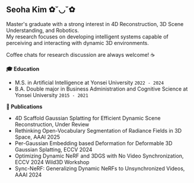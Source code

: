 ## Seoha Kim ✿˘◡˘✿
Master's graduate with a strong interest in 4D Reconstruction, 3D Scene Understanding, and Robotics. <br>
My research focuses on developing intelligent systems capable of perceiving and interacting with dynamic 3D environments.

Coffee chats for research discussion are always welcome! ☕️


**🎓 Education**
- M.S. in Artificial Intelligence at Yonsei University ```2022 - 2024``` 
- B.A. Double major in Business Administration and Cognitive Science at Yonsei University ```2015 - 2021```


**📝 Publications**
- 4D Scaffold Gaussian Splatting for Efficient Dynamic Scene Reconstruction, Under Review
- Rethinking Open-Vocabulary Segmentation of Radiance Fields in 3D Space, AAAI 2025
- Per-Gaussian Embedding based Deformation for Deformable 3D Gaussian Splatting, ECCV 2024
- Optimizing Dynamic NeRF and 3DGS with No Video Synchronization, ECCV 2024 Wild3D Workshop
- Sync-NeRF: Generalizing Dynamic NeRFs to Unsynchronized Videos, AAAI 2024
